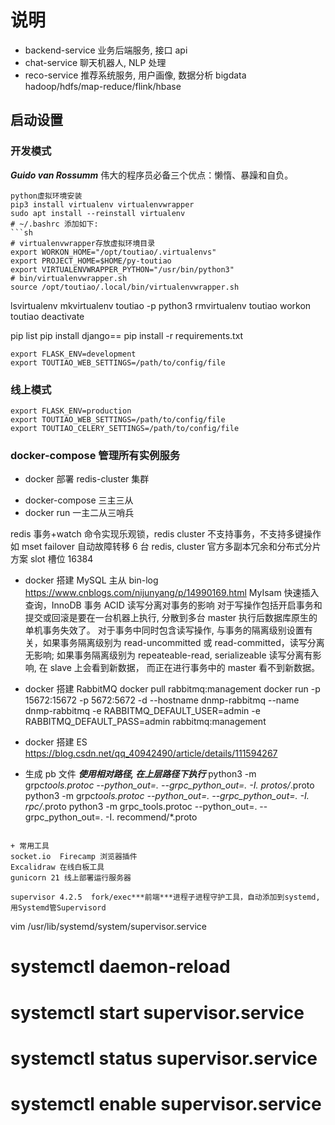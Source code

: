 # 说明

- backend-service 业务后端服务, 接口 api
- chat-service 聊天机器人, NLP 处理
- reco-service 推荐系统服务, 用户画像, 数据分析 bigdata hadoop/hdfs/map-reduce/flink/hbase

## 启动设置

### 开发模式

**_Guido van Rossumm_**
伟大的程序员必备三个优点：懒惰、暴躁和自负。

````shell
python虚拟环境安装
pip3 install virtualenv virtualenvwrapper
sudo apt install --reinstall virtualenv
# ~/.bashrc 添加如下:
```sh
# virtualenvwrapper存放虚拟环境目录
export WORKON_HOME="/opt/toutiao/.virtualenvs"
export PROJECT_HOME=$HOME/py-toutiao
export VIRTUALENVWRAPPER_PYTHON="/usr/bin/python3"
# bin/virtualenvwrapper.sh
source /opt/toutiao/.local/bin/virtualenvwrapper.sh
````

lsvirtualenv
mkvirtualenv toutiao -p python3
rmvirtualenv toutiao
workon toutiao
deactivate

pip list
pip install django==
pip install -r requirements.txt

```shell
export FLASK_ENV=development
export TOUTIAO_WEB_SETTINGS=/path/to/config/file
```

### 线上模式

```shell
export FLASK_ENV=production
export TOUTIAO_WEB_SETTINGS=/path/to/config/file
export TOUTIAO_CELERY_SETTINGS=/path/to/config/file
```

### docker-compose 管理所有实例服务

- docker 部署 redis-cluster 集群

* docker-compose 三主三从
* docker run 一主二从三哨兵

redis 事务+watch 命令实现乐观锁，redis cluster 不支持事务，不支持多键操作如 mset
failover 自动故障转移
6 台 redis, cluster
官方多副本冗余和分布式分片方案 slot 槽位 16384

- docker 搭建 MySQL 主从 bin-log
  https://www.cnblogs.com/nijunyang/p/14990169.html
  MyIsam 快速插入查询，InnoDB 事务 ACID
  读写分离对事务的影响
  对于写操作包括开启事务和提交或回滚是要在一台机器上执行, 分散到多台 master 执行后数据库原生的单机事务失效了。
  对于事务中同时包含读写操作, 与事务的隔离级别设置有关，如果事务隔离级别为 read-uncommitted 或 read-committed，读写分离无影响;
  如果事务隔离级别为 repeateable-read, serializeable 读写分离有影响, 在 slave 上会看到新数据， 而正在进行事务中的 master 看不到新数据。

- docker 搭建 RabbitMQ
  docker pull rabbitmq:management
  docker run -p 15672:15672 -p 5672:5672 -d --hostname dnmp-rabbitmq --name dnmp-rabbitmq -e RABBITMQ_DEFAULT_USER=admin -e RABBITMQ_DEFAULT_PASS=admin rabbitmq:management

- docker 搭建 ES
  https://blog.csdn.net/qq_40942490/article/details/111594267

- 生成 pb 文件 **_使用相对路径, 在上层路径下执行_**
  python3 -m grpc*tools.protoc --python_out=. --grpc_python_out=. -I. protos/*.proto
  python3 -m grpc*tools.protoc --python_out=. --grpc_python_out=. -I. rpc/*.proto
  python3 -m grpc_tools.protoc --python_out=. --grpc_python_out=. -I. recommend/\*.proto

```

+ 常用工具
socket.io  Firecamp 浏览器插件
Excalidraw 在线白板工具
gunicorn 21 线上部署运行服务器

supervisor 4.2.5  fork/exec***前端***进程子进程守护工具，自动添加到systemd, 用Systemd管Supervisord
```

vim /usr/lib/systemd/system/supervisor.service

# systemctl daemon-reload

# systemctl start supervisor.service

# systemctl status supervisor.service

# systemctl enable supervisor.service

```

```
